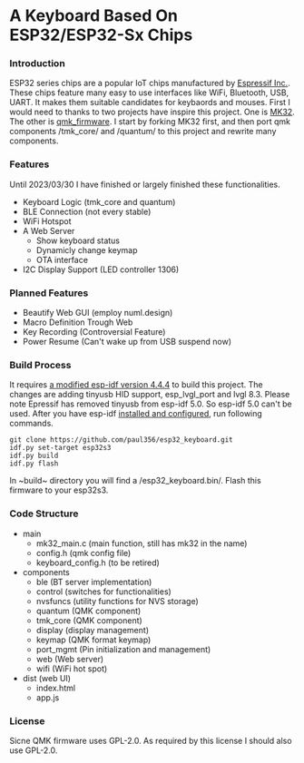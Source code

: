 # A Keyboard Based On ESP32/ESP32-Sx Chips

### Introduction
ESP32 series chips are a popular IoT chips manufactured by [Espressif Inc.](https://www.espressif.com). These chips feature many easy to use interfaces like WiFi, Bluetooth, USB, UART. It makes them suitable candidates for keybaords and mouses. First I would need to thanks to two projects have inspire this project. One is [MK32](https://github.com/Galzai/MK32). The other is [qmk_firmware](https://github.com/qmk/qmk_firmware). I start by forking MK32 first, and then port qmk components /tmk_core/ and /quantum/ to this project and rewrite many components.

### Features
Until 2023/03/30 I have finished or largely finished these functionalities.
- Keyboard Logic (tmk_core and quantum)
- BLE Connection (not every stable)
- WiFi Hotspot
- A Web Server
  + Show keyboard status
  + Dynamicly change keymap
  + OTA interface
- I2C Display Support (LED controller 1306)

### Planned Features
- Beautify Web GUI (employ numl.design)
- Macro Definition Trough Web
- Key Recording (Controversial Feature)
- Power Resume (Can't wake up from USB suspend now)

### Build Process
It requires [a modified esp-idf version 4.4.4](https://github.com/paul356/esp-idf) to build this project. The changes are adding tinyusb HID support, esp_lvgl_port and lvgl 8.3. Please note Epressif has removed tinyusb from esp-idf 5.0. So esp-idf 5.0 can't be used. After you have esp-idf [installed and configured](https://docs.espressif.com/projects/esp-idf/en/latest/esp32/get-started/index.html#manual-installation), run following commands.
```
git clone https://github.com/paul356/esp32_keyboard.git
idf.py set-target esp32s3
idf.py build
idf.py flash
```
In ~build~ directory you will find a /esp32_keyboard.bin/. Flash this firmware to your esp32s3.

### Code Structure
- main
  + mk32_main.c (main function, still has mk32 in the name)
  + config.h (qmk config file)
  + keyboard_config.h (to be retired)
- components
  + ble (BT server implementation)
  + control (switches for functionalities)
  + nvsfuncs (utility functions for NVS storage)
  + quantum (QMK component)
  + tmk_core (QMK component)
  + display (display management)
  + keymap (QMK format keymap)
  + port_mgmt (Pin initialization and management)
  + web (Web server)
  + wifi (WiFi hot spot)
- dist (web UI)
  + index.html
  + app.js

### License
Sicne QMK firmware uses GPL-2.0. As required by this license I should also use GPL-2.0.
